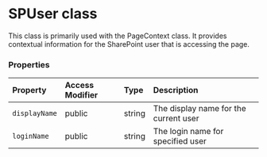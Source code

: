 # SPUser class





This class is primarily used with the PageContext class. It provides contextual information 
for the SharePoint user that is accessing the page. 




### Properties

| Property	   | Access Modifier | Type	| Description|
|:-------------|:----|:-------|:-----------|
|`displayName`     | public | string | The display name for the current user |
|`loginName`     | public | string | The login name for specified user |





